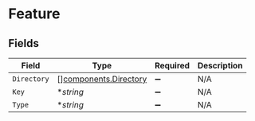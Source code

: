 # Feature


## Fields

| Field                                                          | Type                                                           | Required                                                       | Description                                                    |
| -------------------------------------------------------------- | -------------------------------------------------------------- | -------------------------------------------------------------- | -------------------------------------------------------------- |
| `Directory`                                                    | [][components.Directory](../../models/components/directory.md) | :heavy_minus_sign:                                             | N/A                                                            |
| `Key`                                                          | **string*                                                      | :heavy_minus_sign:                                             | N/A                                                            |
| `Type`                                                         | **string*                                                      | :heavy_minus_sign:                                             | N/A                                                            |